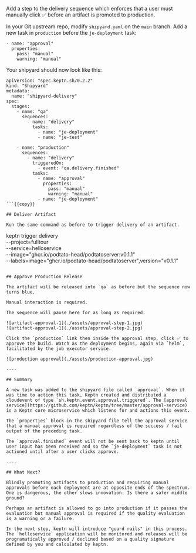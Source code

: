 Add a step to the delivery sequence which enforces that a user must manually click ✅ before an artifact is promoted to production.

In your Git upstream repo, modify `shipyard.yaml` on the `main` branch. Add a new task in `production` before the `je-deployment` task:

```
- name: "approval"
  properties:
    pass: "manual"
    warning: "manual"
```

Your shipyard should now look like this:
```
apiVersion: "spec.keptn.sh/0.2.2"
kind: "Shipyard"
metadata:
  name: "shipyard-delivery"
spec:
  stages:
    - name: "qa"
      sequences:
        - name: "delivery"
          tasks:
            - name: "je-deployment"
            - name: "je-test"

    - name: "production"
      sequences:
        - name: "delivery"
          triggeredOn:
            - event: "qa.delivery.finished"
          tasks:
            - name: "approval"
              properties:
                pass: "manual"
                warning: "manual"
            - name: "je-deployment"
```{{copy}}

## Deliver Artifact

Run the same command as before to trigger delivery of an artifact.

```
keptn trigger delivery \
--project=fulltour \
--service=helloservice \
--image="ghcr.io/podtato-head/podtatoserver:v0.1.1" \
--labels=image="ghcr.io/podtato-head/podtatoserver",version="v0.1.1"
```{{exec}}

## Approve Production Release

The artifact will be released into `qa` as before but the sequence now turns blue.

Manual interaction is required.

The sequence will pause here for as long as required.

![artifact-approval-1](./assets/approval-step-1.jpg)
![artifact-approval-1](./assets/approval-step-2.jpg)

Click the `production` link then inside the approval step, click ✅ to approve the build. Watch as the deployment begins, again via `helm`, facilitated by the job executor service.

![production approval](./assets/production-approval.jpg)

----

## Summary

A new task was added to the shipyard file called `approval`. When it was time to action this task, Keptn created and distributed a cloudevent of type `sh.keptn.event.approval.triggered`. The [approval service](https://github.com/keptn/keptn/tree/master/approval-service) is a Keptn core microservice which listens for and actions this event.

The `properties` block in the shipyard file tell the approval service that a manual approval is required regardless of the success / fail output of the preceding task.

The `approval.finished` event will not be sent back to keptn until user input has been received and so the `je-deployment` task is not actioned until after a user clicks approve.

----

## What Next?

Blindly promoting artifacts to production and requiring manual approvals before each deployment are at opposite ends of the spectrum. One is dangerous, the other slows innovation. Is there a safer middle ground?

Perhaps an artifact is allowed to go into production if it passes the evaluation but manual approval is required if the quality evaluation is a warning or a failure.

In the next step, keptn will introduce "guard rails" in this process. The `helloservice` application will be monitored and releases will be programatically approved / declined based on a quality signature defined by you and calculated by keptn.
